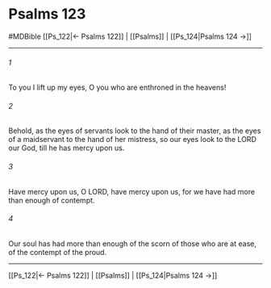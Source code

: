# Psalms 123
#MDBible
[[Ps_122|← Psalms 122]] | [[Psalms]] | [[Ps_124|Psalms 124 →]]

***

###### 1 

To you I lift up my eyes, O you who are enthroned in the heavens! 

###### 2 

Behold, as the eyes of servants look to the hand of their master, as the eyes of a maidservant to the hand of her mistress, so our eyes look to the LORD our God, till he has mercy upon us. 

###### 3 

Have mercy upon us, O LORD, have mercy upon us, for we have had more than enough of contempt. 

###### 4 

Our soul has had more than enough of the scorn of those who are at ease, of the contempt of the proud. 

***

[[Ps_122|← Psalms 122]] | [[Psalms]] | [[Ps_124|Psalms 124 →]]
